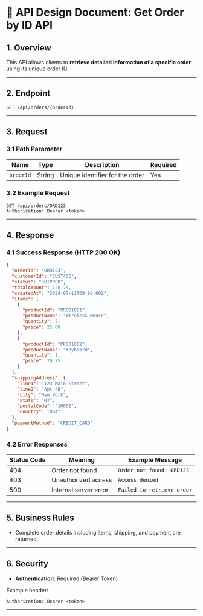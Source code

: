 
# 📄 API Design Document: Get Order by ID API

## 1. Overview

This API allows clients to **retrieve detailed information of a specific order** using its unique order ID.

---

## 2. Endpoint

```
GET /api/orders/{orderId}
```

---

## 3. Request

### 3.1 Path Parameter

| Name      | Type   | Description                    | Required |
|----------|--------|----------------------------------|----------|
| `orderId` | String | Unique identifier for the order | Yes      |

### 3.2 Example Request

```http
GET /api/orders/ORD123
Authorization: Bearer <token>
```

---

## 4. Response

### 4.1 Success Response (HTTP 200 OK)

```json
{
  "orderId": "ORD123",
  "customerId": "CUST456",
  "status": "SHIPPED",
  "totalAmount": 120.75,
  "createdAt": "2024-07-11T09:00:00Z",
  "items": [
    {
      "productId": "PROD1001",
      "productName": "Wireless Mouse",
      "quantity": 2,
      "price": 25.00
    },
    {
      "productId": "PROD1002",
      "productName": "Keyboard",
      "quantity": 1,
      "price": 70.75
    }
  ],
  "shippingAddress": {
    "line1": "123 Main Street",
    "line2": "Apt 4B",
    "city": "New York",
    "state": "NY",
    "postalCode": "10001",
    "country": "USA"
  },
  "paymentMethod": "CREDIT_CARD"
}
```

### 4.2 Error Responses

| Status Code | Meaning                 | Example Message              |
|------------|-------------------------|------------------------------|
| 404        | Order not found          | `Order not found: ORD123`     |
| 403        | Unauthorized access      | `Access denied`               |
| 500        | Internal server error    | `Failed to retrieve order`    |

---

## 5. Business Rules

- Complete order details including items, shipping, and payment are returned.

---

## 6. Security

- **Authentication:** Required (Bearer Token)

Example header:
```
Authorization: Bearer <token>
```

---
